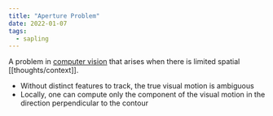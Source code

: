 ```yaml
---
title: "Aperture Problem"
date: 2022-01-07
tags:
  - sapling
---
```


A problem in [computer vision](thoughts/computer%20vision.md) that arises when there is limited spatial [[thoughts/context]].

- Without distinct features to track, the true visual motion is ambiguous
- Locally, one can compute only the component of the visual motion in the direction perpendicular to the contour
